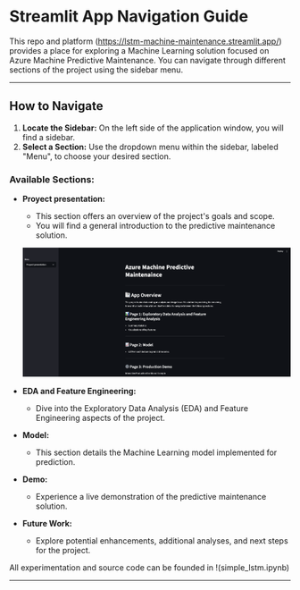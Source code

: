 # Streamlit App Navigation Guide

This repo and platform (https://lstm-machine-maintenance.streamlit.app/) provides a place for exploring a Machine Learning solution focused on Azure Machine Predictive Maintenance. You can navigate through different sections of the project using the sidebar menu.

---

## How to Navigate

1.  **Locate the Sidebar:** On the left side of the application window, you will find a sidebar.
2.  **Select a Section:** Use the dropdown menu within the sidebar, labeled "Menu", to choose your desired section.

### Available Sections:

* **Proyect presentation:**
    * This section offers an overview of the project's goals and scope.
    * You will find a general introduction to the predictive maintenance solution.

    ![Deployed app](images/portada.png)

* **EDA and Feature Engineering:**
    * Dive into the Exploratory Data Analysis (EDA) and Feature Engineering aspects of the project.

* **Model:**
    * This section details the Machine Learning model implemented for prediction.

* **Demo:**
    * Experience a live demonstration of the predictive maintenance solution.

* **Future Work:**
    * Explore potential enhancements, additional analyses, and next steps for the project.

All experimentation and source code can be founded in !(simple_lstm.ipynb)

---